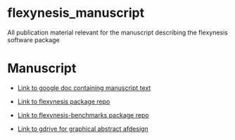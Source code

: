 # flexynesis_manuscript
All publication material relevant for the manuscript describing the flexynesis software package  


# Manuscript

- [Link to google doc containing manuscript text](https://docs.google.com/document/d/10Slme7TQLll7FEBAOtuug-y7ybUxnC1M-QuYMJ_lnUE/edit?usp=sharing)
- [Link to flexynesis package repo](https://github.com/BIMSBbioinfo/flexynesis)
- [Link to flexynesis-benchmarks package repo](https://github.com/BIMSBbioinfo/flexynesis-benchmarks)

- [Link to gdrive for graphical abstract afdesign](https://drive.google.com/file/d/1-R8KrQTxgo9ocdqsliEd8NC7Ntb5hp7I/view?usp=drive_link)

